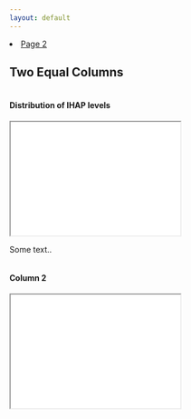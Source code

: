 ```yaml
---
layout: default
---
```

<li class="masthead__menu-item">
  <a href="https://arivargasb.github.io/Humana-Maps/Page-2.html">Page 2</a>
</li>

<h2>Two Equal Columns</h2>

<div class="row">
  <div class="column">
    <h4>Distribution of IHAP levels</h4>
   <iframe src="IHAPlevel.html" height=200 width=300></iframe>
    <p>Some text..</p>
  </div>
  <div class="column">
    <h4>Column 2</h4>
       <iframe src="IHAPlevel.html" height=200 width=300></iframe>
<!--     <p>Some text..</p> -->
  </div>
</div>





<!-- ## Welcome to GitHub Pages

You can use the [editor on GitHub](https://github.com/arivargasb/HumanaMaps/edit/gh-pages/index.md) to maintain and preview the content for your website in Markdown files.

Whenever you commit to this repository, GitHub Pages will run [Jekyll](https://jekyllrb.com/) to rebuild the pages in your site, from the content in your Markdown files.

### Markdown

Markdown is a lightweight and easy-to-use syntax for styling your writing. It includes conventions for

```markdown
Syntax highlighted code block

# Header 1
## Header 2
### Header 3

- Bulleted
- List

1. Numbered
2. List

**Bold** and _Italic_ and `Code` text

[Link](url) and ![Image](src)
```

For more details see [Basic writing and formatting syntax](https://docs.github.com/en/github/writing-on-github/getting-started-with-writing-and-formatting-on-github/basic-writing-and-formatting-syntax).

### Jekyll Themes

Your Pages site will use the layout and styles from the Jekyll theme you have selected in your [repository settings](https://github.com/arivargasb/HumanaMaps/settings/pages). The name of this theme is saved in the Jekyll `_config.yml` configuration file.

### Support or Contact

Having trouble with Pages? Check out our [documentation](https://docs.github.com/categories/github-pages-basics/) or [contact support](https://support.github.com/contact) and we’ll help you sort it out.
 -->
